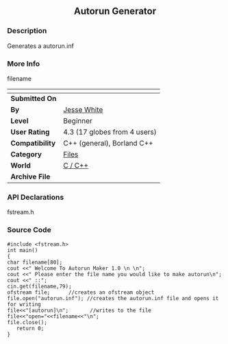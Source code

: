 ﻿<div align="center">

## Autorun Generator


</div>

### Description

Generates a autorun.inf
 
### More Info
 
filename


<span>             |<span>
---                |---
**Submitted On**   |
**By**             |[Jesse White](https://github.com/Planet-Source-Code/PSCIndex/blob/master/ByAuthor/jesse-white.md)
**Level**          |Beginner
**User Rating**    |4.3 (17 globes from 4 users)
**Compatibility**  |C\+\+ \(general\), Borland C\+\+
**Category**       |[Files](https://github.com/Planet-Source-Code/PSCIndex/blob/master/ByCategory/files__3-2.md)
**World**          |[C / C\+\+](https://github.com/Planet-Source-Code/PSCIndex/blob/master/ByWorld/c-c.md)
**Archive File**   |[](https://github.com/Planet-Source-Code/jesse-white-autorun-generator__3-4562/archive/master.zip)

### API Declarations

fstream.h


### Source Code

```
#include <fstream.h>
int main()
{
char filename[80];
cout <<" Welcome To Autorun Maker 1.0 \n \n";
cout <<" Please enter the file name you would like to make autorun\n";
cout <<" ::";
cin.get(filename,79);
ofstream file;      //creates an ofstream object
file.open("autorun.inf"); //creates the autorun.inf file and opens it for writing
file<<"[autorun]\n";       //writes to the file
file<<"open="<<filename<<"\n";
file.close();
   return 0;
}
```

